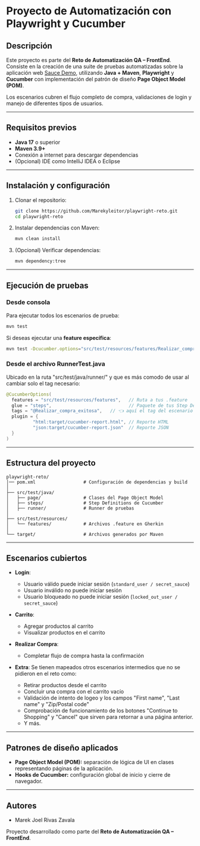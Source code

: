 # Proyecto de Automatización con Playwright y Cucumber

## Descripción
Este proyecto es parte del **Reto de Automatización QA – FrontEnd**. Consiste en la creación de una suite de pruebas automatizadas sobre la aplicación web [Sauce Demo](https://www.saucedemo.com/), utilizando **Java + Maven**, **Playwright** y **Cucumber** con implementación del patrón de diseño **Page Object Model (POM)**.

Los escenarios cubren el flujo completo de compra, validaciones de login y manejo de diferentes tipos de usuarios.

---

## Requisitos previos

- **Java 17** o superior
- **Maven 3.9+**
- Conexión a internet para descargar dependencias
- (Opcional) IDE como IntelliJ IDEA o Eclipse

---

## Instalación y configuración

1. Clonar el repositorio:
   ```bash
   git clone https://github.com/Marekyleitor/playwright-reto.git
   cd playwright-reto
   ```

2. Instalar dependencias con Maven:
   ```bash
   mvn clean install
   ```

3. (Opcional) Verificar dependencias:
   ```bash
   mvn dependency:tree
   ```

---

## Ejecución de pruebas

### Desde consola

Para ejecutar todos los escenarios de prueba:
```bash
mvn test
```

Si deseas ejecutar una **feature específica**:
```bash
mvn test -Dcucumber.options="src/test/resources/features/Realizar_compra_exitosa.feature"
```

### Desde el archivo RunnerTest.java
Ubicado en la ruta "src/test/java/runner/" y que es más comodo de usar al cambiar solo el tag necesario:

```java
@CucumberOptions(  
  features = "src/test/resources/features",   // Ruta a tus .feature  
  glue = "steps",                             // Paquete de tus Step Definitions y Hooks  
  tags = "@Realizar_compra_exitosa",   // 👈 aquí el tag del escenario o caso de prueba
  plugin = {  
          "html:target/cucumber-report.html", // Reporte HTML
          "json:target/cucumber-report.json"  // Reporte JSON  
  }  
)
```

---

## Estructura del proyecto

```
playwright-reto/
│── pom.xml                  # Configuración de dependencias y build
│
├── src/test/java/
│   ├── page/                # Clases del Page Object Model
│   ├── steps/               # Step Definitions de Cucumber
│   ├── runner/              # Runner de pruebas
│
├── src/test/resources/
│   └── features/            # Archivos .feature en Gherkin
│
└── target/                  # Archivos generados por Maven
```

---

## Escenarios cubiertos

- **Login**:
  - Usuario válido puede iniciar sesión (`standard_user / secret_sauce`)
  - Usuario inválido no puede iniciar sesión
  - Usuario bloqueado no puede iniciar sesión (`locked_out_user / secret_sauce`)

- **Carrito**:
  - Agregar productos al carrito
  - Visualizar productos en el carrito

- **Realizar Compra**:
  - Completar flujo de compra hasta la confirmación

-  **Extra**: Se tienen mapeados otros escenarios intermedios que no se pidieron en el reto como:
    - Retirar productos desde el carrito
    - Concluir una compra con el carrito vacío
    - Validación de intento de logeo y los campos "First name", "Last name" y "Zip/Postal code"
    - Comprobación de funcionamiento de los botones "Continue to Shopping" y "Cancel" que sirven para retornar a una página anterior.
    - Y más.

---

## Patrones de diseño aplicados
- **Page Object Model (POM):** separación de lógica de UI en clases representando páginas de la aplicación.
- **Hooks de Cucumber:** configuración global de inicio y cierre de navegador.

---

## Autores

- Marek Joel Rivas Zavala  

Proyecto desarrollado como parte del **Reto de Automatización QA – FrontEnd**.